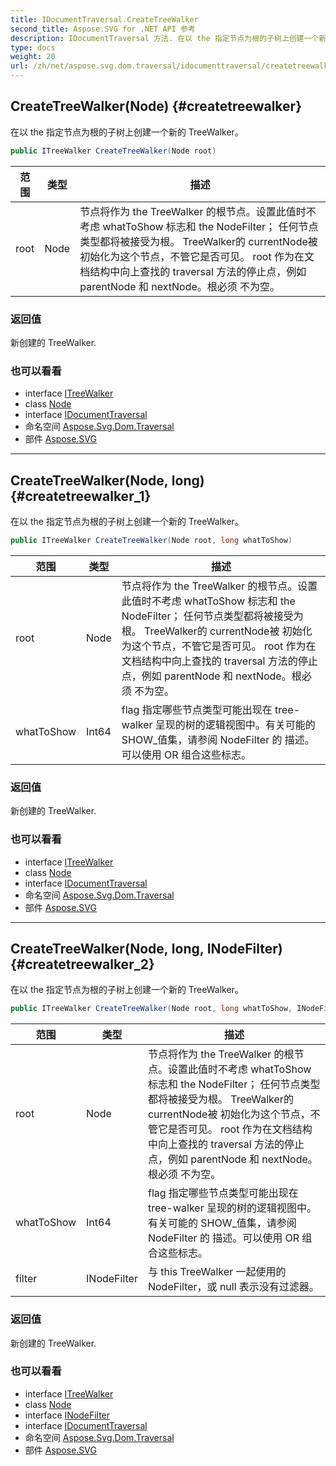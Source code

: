 ```yaml
---
title: IDocumentTraversal.CreateTreeWalker
second_title: Aspose.SVG for .NET API 参考
description: IDocumentTraversal 方法. 在以 the 指定节点为根的子树上创建一个新的 TreeWalker
type: docs
weight: 20
url: /zh/net/aspose.svg.dom.traversal/idocumenttraversal/createtreewalker/
---
```

## CreateTreeWalker(Node) {#createtreewalker}

在以 the 指定节点为根的子树上创建一个新的 TreeWalker。

```csharp
public ITreeWalker CreateTreeWalker(Node root)
```

| 范围 | 类型 | 描述 |
| --- | --- | --- |
| root | Node | 节点将作为 the TreeWalker 的根节点。设置此值时不考虑 whatToShow 标志和 the NodeFilter； 任何节点类型都将被接受为根。 TreeWalker的 currentNode被 初始化为这个节点，不管它是否可见。 root 作为在文档结构中向上查找的 traversal 方法的停止点，例如 parentNode 和 nextNode。根必须 不为空。 |

### 返回值

新创建的 TreeWalker.

### 也可以看看

* interface [ITreeWalker](../../itreewalker/)
* class [Node](../../../aspose.svg.dom/node/)
* interface [IDocumentTraversal](../)
* 命名空间 [Aspose.Svg.Dom.Traversal](../../idocumenttraversal/)
* 部件 [Aspose.SVG](../../../)

---

## CreateTreeWalker(Node, long) {#createtreewalker_1}

在以 the 指定节点为根的子树上创建一个新的 TreeWalker。

```csharp
public ITreeWalker CreateTreeWalker(Node root, long whatToShow)
```

| 范围 | 类型 | 描述 |
| --- | --- | --- |
| root | Node | 节点将作为 the TreeWalker 的根节点。设置此值时不考虑 whatToShow 标志和 the NodeFilter； 任何节点类型都将被接受为根。 TreeWalker的 currentNode被 初始化为这个节点，不管它是否可见。 root 作为在文档结构中向上查找的 traversal 方法的停止点，例如 parentNode 和 nextNode。根必须 不为空。 |
| whatToShow | Int64 | flag 指定哪些节点类型可能出现在 tree-walker 呈现的树的逻辑视图中。有关可能的 SHOW_值集，请参阅 NodeFilter 的 描述。可以使用 OR 组合这些标志。 |

### 返回值

新创建的 TreeWalker.

### 也可以看看

* interface [ITreeWalker](../../itreewalker/)
* class [Node](../../../aspose.svg.dom/node/)
* interface [IDocumentTraversal](../)
* 命名空间 [Aspose.Svg.Dom.Traversal](../../idocumenttraversal/)
* 部件 [Aspose.SVG](../../../)

---

## CreateTreeWalker(Node, long, INodeFilter) {#createtreewalker_2}

在以 the 指定节点为根的子树上创建一个新的 TreeWalker。

```csharp
public ITreeWalker CreateTreeWalker(Node root, long whatToShow, INodeFilter filter)
```

| 范围 | 类型 | 描述 |
| --- | --- | --- |
| root | Node | 节点将作为 the TreeWalker 的根节点。设置此值时不考虑 whatToShow 标志和 the NodeFilter； 任何节点类型都将被接受为根。 TreeWalker的 currentNode被 初始化为这个节点，不管它是否可见。 root 作为在文档结构中向上查找的 traversal 方法的停止点，例如 parentNode 和 nextNode。根必须 不为空。 |
| whatToShow | Int64 | flag 指定哪些节点类型可能出现在 tree-walker 呈现的树的逻辑视图中。有关可能的 SHOW_值集，请参阅 NodeFilter 的 描述。可以使用 OR 组合这些标志。 |
| filter | INodeFilter | 与 this TreeWalker 一起使用的 NodeFilter，或 null 表示没有过滤器。 |

### 返回值

新创建的 TreeWalker.

### 也可以看看

* interface [ITreeWalker](../../itreewalker/)
* class [Node](../../../aspose.svg.dom/node/)
* interface [INodeFilter](../../inodefilter/)
* interface [IDocumentTraversal](../)
* 命名空间 [Aspose.Svg.Dom.Traversal](../../idocumenttraversal/)
* 部件 [Aspose.SVG](../../../)


